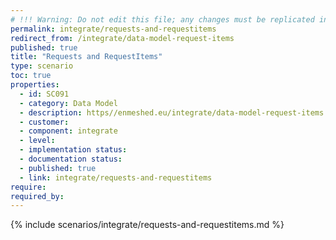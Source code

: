 ```yaml
---
# !!! Warning: Do not edit this file; any changes must be replicated in Excel !!!
permalink: integrate/requests-and-requestitems
redirect_from: /integrate/data-model-request-items
published: true
title: "Requests and RequestItems"
type: scenario
toc: true
properties:
  - id: SC091
  - category: Data Model
  - description: https//enmeshed.eu/integrate/data-model-request-items
  - customer:
  - component: integrate
  - level:
  - implementation status:
  - documentation status:
  - published: true
  - link: integrate/requests-and-requestitems
require:
required_by:
---
```


{% include scenarios/integrate/requests-and-requestitems.md %}
